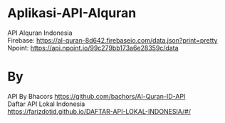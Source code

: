 # Aplikasi-API-Alquran

API Alquran Indonesia
<br>
Firebase: https://al-quran-8d642.firebaseio.com/data.json?print=pretty
<br>
Npoint: https://api.npoint.io/99c279bb173a6e28359c/data
<br>

# By
API By Bhacors https://github.com/bachors/Al-Quran-ID-API
<br>
Daftar API Lokal Indonesia
<br>
https://farizdotid.github.io/DAFTAR-API-LOKAL-INDONESIA/#/
